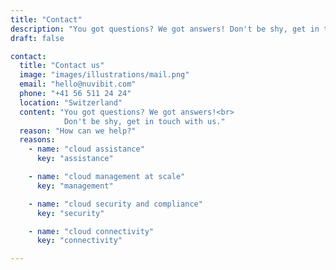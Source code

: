 ```yaml
---
title: "Contact"
description: "You got questions? We got answers! Don't be shy, get in touch with us."
draft: false

contact:
  title: "Contact us"
  image: "images/illustrations/mail.png"
  email: "hello@nuvibit.com"
  phone: "+41 56 511 24 24"
  location: "Switzerland"
  content: "You got questions? We got answers!<br>
            Don't be shy, get in touch with us."
  reason: "How can we help?"
  reasons:
    - name: "cloud assistance"
      key: "assistance"

    - name: "cloud management at scale"
      key: "management"

    - name: "cloud security and compliance"
      key: "security"

    - name: "cloud connectivity"
      key: "connectivity"

---
```

